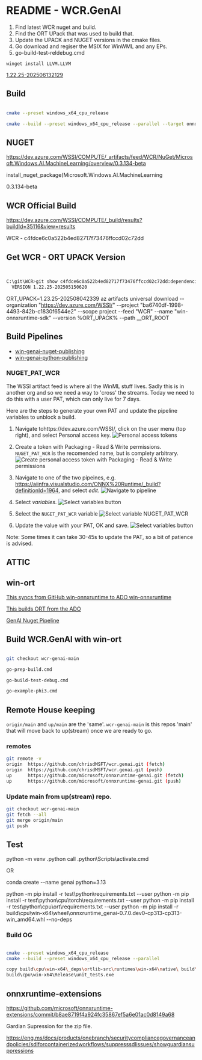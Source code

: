 # README - WCR.GenAI

1. Find latest WCR nuget and build.
2. Find the ORT UPack that was used to build that.
3. Update the UPACK and NUGET versions in the cmake files.
  1. Go download and regiser the MSIX for WinWML and any EPs.
4. go-build-test-reldebug.cmd

`winget install LLVM.LLVM`

[1.22.25-202506132129](https://microsoft.visualstudio.com/ProjectOxford/_git/windows-ml?path=/tools/onnxruntime/OnnxRuntimeSDK.props&version=GBmain&line=6&lineEnd=6&lineStartColumn=6&lineEndColumn=31&lineStyle=plain&_a=contents)

## Build

```bash

cmake --preset windows_x64_cpu_release

cmake --build --preset windows_x64_cpu_release --parallel --target onnxruntime-genai

```

## NUGET

https://dev.azure.com/WSSI/COMPUTE/_artifacts/feed/WCR/NuGet/Microsoft.Windows.AI.MachineLearning/overview/0.3.134-beta

install_nuget_package(Microsoft.Windows.AI.MachineLearning

0.3.134-beta

## WCR Official Build 


https://dev.azure.com/WSSI/COMPUTE/_build/results?buildId=35116&view=results

WCR - c4fdce6c0a522b4ed82717f73476ffccd02c72dd

## Get WCR - ORT UPACK Version

```bash


C:\git\WCR>git show c4fdce6c0a522b4ed82717f73476ffccd02c72dd:dependencies/Ort/CMakeLists.txt | findstr VERSION
  VERSION 1.22.25-202505150620

```

ORT_UPACK=1.23.25-202508042339
az artifacts universal download --organization "https://dev.azure.com/WSSI/" --project "ba6740df-1998-4493-842b-c1830f6544e2" --scope project --feed "WCR" --name "win-onnxruntime-sdk" --version %ORT_UPACK% --path __ORT_ROOT

## Build Pipelines

- [win-genai-nuget-publishing](https://aiinfra.visualstudio.com/ONNX%20Runtime/_build?definitionId=1938)
- [win-genai-python-publishing](https://aiinfra.visualstudio.com/ONNX%20Runtime/_build?definitionId=1964)


### NUGET_PAT_WCR

The WSSI artifact feed is where all the WinML stuff lives. Sadly this is in another org and so we need a way to 'cross' the streams. Today we need to do this with a user PAT, which can only live for 7 days. 

Here are the steps to generate your own PAT and update the pipeline variables to unblock a build.

1. Navigate tohttps://dev.azure.com/WSSI/, click on the user menu (top right), and select Personal access key.
  ![Personal access tokens](.readme-assets/images/PAT-step-1.png)

2. Create a token with Packaging - Read & Write permissions. `NUGET_PAT_WCR` is the recomended name, but is complety arbitrary. 
  ![Create personal access token with Packaging - Read & Write permissions](.readme-assets/images/PAT-step-2.png)

3. Navigate to one of the two pipeines, e.g. https://aiinfra.visualstudio.com/ONNX%20Runtime/_build?definitionId=1964, and select *edit*.
  ![Navigate to pipeline](.readme-assets/images/NUGET_PAT_WCR-step-1.png)

4. Select *variables*.
  ![Select variables button](.readme-assets/images/NUGET_PAT_WCR-step-2.png)

5. Select the `NUGET_PAT_WCR` variable
  ![Select variable NUGET_PAT_WCR](.readme-assets/images/NUGET_PAT_WCR-step-3.png)

5. Update the value with your PAT, OK and save. 
  ![Select variables button](.readme-assets/images/NUGET_PAT_WCR-step-4.png)

Note: Some times it can take 30-45s to update the PAT, so a bit of patience is advised.

## ATTIC

## win-ort

[This syncs from GitHub win-onnxruntime to ADO win-onnxruntime](https://dev.azure.com/WSSI/COMPUTE/_build?definitionId=626)

[This builds ORT from the ADO](https://dev.azure.com/WSSI/COMPUTE/_build?definitionId=620)

[GenAI Nuget Pipeline](https://aiinfra.visualstudio.com/ONNX%20Runtime/_build?definitionId=1385)

## Build WCR.GenAI with win-ort

```bash

git checkout wcr-genai-main

go-prep-build.cmd

go-build-test-debug.cmd

go-example-phi3.cmd

```

## Remote House keeping

`origin/main` and `up/main` are the 'same'.
`wcr-genai-main` is this repos 'main' that will move back to up(stream) once we are ready to go.

### remotes

```bash
git remote -v
origin  https://github.com/chrisdMSFT/wcr.genai.git (fetch)
origin  https://github.com/chrisdMSFT/wcr.genai.git (push)
up      https://github.com/microsoft/onnxruntime-genai.git (fetch)
up      https://github.com/microsoft/onnxruntime-genai.git (push)
```

### Update main from up(stream) repo.

```bash
git checkout wcr-genai-main
git fetch --all
git merge origin/main
git push
```

## Test

python -m venv .python
call .python\Scripts\activate.cmd

OR

conda create --name genai python=3.13

python -m pip install -r test\python\requirements.txt --user
python -m pip install -r test\python\cpu\torch\requirements.txt --user
python -m pip install -r test\python\cpu\ort\requirements.txt --user
python -m pip install -r build\cpu\win-x64\wheel\onnxruntime_genai-0.7.0.dev0-cp313-cp313-win_amd64.whl --no-deps

### Build OG

```bash

cmake --preset windows_x64_cpu_release
cmake --build --preset windows_x64_cpu_release --parallel

copy build\cpu\win-x64\_deps\ortlib-src\runtimes\win-x64\native\ build\cpu\win-x64\Release
build\cpu\win-x64\Release\unit_tests.exe

```

## onnxruntime-extensions

https://github.com/microsoft/onnxruntime-extensions/commit/b8ae8719f4a924fc35867ef5a6e01ac0d8149a68


Gardian Supression for the zip file.

https://eng.ms/docs/products/onebranch/securitycompliancegovernanceandpolicies/sdlforcontainerizedworkflows/suppresssdlissues/showguardiansuppressions

